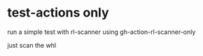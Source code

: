 # test-actions only

run a simple test with rl-scanner
using gh-action-rl-scanner-only

just scan the whl
